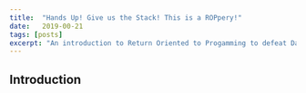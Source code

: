 ```yaml
---
title:  "Hands Up! Give us the Stack! This is a ROPpery!"
date:   2019-00-21
tags: [posts]
excerpt: "An introduction to Return Oriented to Progamming to defeat Data Execution Prevention (DEP)"
---
```

Introduction
---
